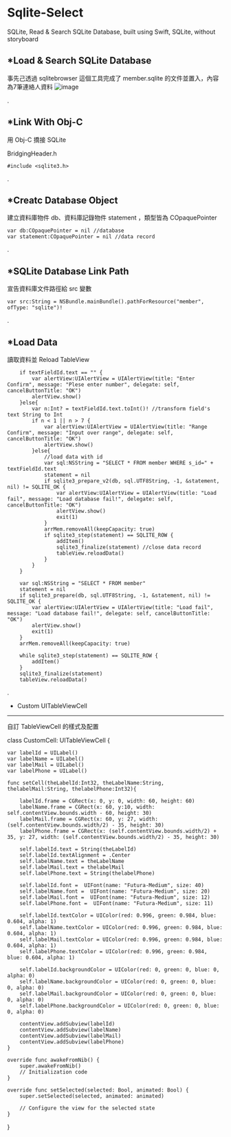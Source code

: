# Sqlite-Select
SQLite, Read &amp; Search SQLite Database, built using Swift, SQLite, without storyboard


*Load & Search SQLite Database
-------------------------------------------------------------------
事先己透過 sqlitebrowser 這個工具完成了 member.sqlite 的文件並置入，內容為7筆連絡人資料
![image](https://github.com/Smith0314/Sqlite-Select/blob/master/screenshots/screenshots.png)

.

*Link With Obj-C
-------------------------------------------------------------------
用 Obj-C 撟接 SQLite

BridgingHeader.h

    #include <sqlite3.h>
	
.

*Creatc Database Object
-------------------------------------------------------------------
建立資料庫物件 db、資料庫記錄物件 statement ，類型皆為 COpaquePointer

    var db:COpaquePointer = nil //database
    var statement:COpaquePointer = nil //data record

.

*SQLite Database Link Path
-------------------------------------------------------------------
宣告資料庫文件路徑給 src 變數

    var src:String = NSBundle.mainBundle().pathForResource("member", ofType: "sqlite")!

.

*Load Data
-------------------------------------------------------------------
讀取資料並 Reload TableView

        if textFieldId.text == "" {
            var alertView:UIAlertView = UIAlertView(title: "Enter Confirm", message: "Plese enter number", delegate: self, cancelButtonTitle: "OK")
            alertView.show()
        }else{
            var n:Int? = textFieldId.text.toInt()! //transform field's text String to Int
            if n < 1 || n > 7 {
                var alertView:UIAlertView = UIAlertView(title: "Range Confirm", message: "Input over range", delegate: self, cancelButtonTitle: "OK")
                alertView.show()
            }else{
                //load data with id
                var sql:NSString = "SELECT * FROM member WHERE s_id=" + textFieldId.text
                statement = nil
                if sqlite3_prepare_v2(db, sql.UTF8String, -1, &statement, nil) != SQLITE_OK {
                    var alertView:UIAlertView = UIAlertView(title: "Load fail", message: "Load database fail!", delegate: self, cancelButtonTitle: "OK")
                    alertView.show()
                    exit(1)
                }
                arrMem.removeAll(keepCapacity: true)
                if sqlite3_step(statement) == SQLITE_ROW {
                    addItem()
                    sqlite3_finalize(statement) //close data record
                    tableView.reloadData()
                }
            }
        }

        var sql:NSString = "SELECT * FROM member"
        statement = nil
        if sqlite3_prepare(db, sql.UTF8String, -1, &statement, nil) != SQLITE_OK {
            var alertView:UIAlertView = UIAlertView(title: "Load fail", message: "Load database fail!", delegate: self, cancelButtonTitle: "OK")
            alertView.show()
            exit(1)
        }
        arrMem.removeAll(keepCapacity: true)
        
        while sqlite3_step(statement) == SQLITE_ROW {
            addItem()
        }
        sqlite3_finalize(statement)
        tableView.reloadData()
  
.

* Custom UITableViewCell
-------------------------------------------------------------------
自訂 TableViewCell 的樣式及配置

class CustomCell: UITableViewCell {
    
    var labelId = UILabel()
    var labelName = UILabel()
    var labelMail = UILabel()
    var labelPhone = UILabel()
    
    func setCell(theLabelId:Int32, theLabelName:String, thelabelMail:String, thelabelPhone:Int32){
        
        labelId.frame = CGRect(x: 0, y: 0, width: 60, height: 60)
        labelName.frame = CGRect(x: 60, y:10, width: self.contentView.bounds.width - 60, height: 30)
        labelMail.frame = CGRect(x: 60, y: 27, width: (self.contentView.bounds.width/2) - 35, height: 30)
        labelPhone.frame = CGRect(x: (self.contentView.bounds.width/2) + 35, y: 27, width: (self.contentView.bounds.width/2) - 35, height: 30)
        
        self.labelId.text = String(theLabelId)
        self.labelId.textAlignment = .Center
        self.labelName.text = theLabelName
        self.labelMail.text = thelabelMail
        self.labelPhone.text = String(thelabelPhone)
        
        self.labelId.font =  UIFont(name: "Futura-Medium", size: 40)
        self.labelName.font =  UIFont(name: "Futura-Medium", size: 20)
        self.labelMail.font =  UIFont(name: "Futura-Medium", size: 12)
        self.labelPhone.font =  UIFont(name: "Futura-Medium", size: 11)
        
        self.labelId.textColor = UIColor(red: 0.996, green: 0.984, blue: 0.604, alpha: 1)
        self.labelName.textColor = UIColor(red: 0.996, green: 0.984, blue: 0.604, alpha: 1)
        self.labelMail.textColor = UIColor(red: 0.996, green: 0.984, blue: 0.604, alpha: 1)
        self.labelPhone.textColor = UIColor(red: 0.996, green: 0.984, blue: 0.604, alpha: 1)
        
        self.labelId.backgroundColor = UIColor(red: 0, green: 0, blue: 0, alpha: 0)
        self.labelName.backgroundColor = UIColor(red: 0, green: 0, blue: 0, alpha: 0)
        self.labelMail.backgroundColor = UIColor(red: 0, green: 0, blue: 0, alpha: 0)
        self.labelPhone.backgroundColor = UIColor(red: 0, green: 0, blue: 0, alpha: 0)
        
        contentView.addSubview(labelId)
        contentView.addSubview(labelName)
        contentView.addSubview(labelMail)
        contentView.addSubview(labelPhone)
    }
    
    override func awakeFromNib() {
        super.awakeFromNib()
        // Initialization code
    }
    
    override func setSelected(selected: Bool, animated: Bool) {
        super.setSelected(selected, animated: animated)
        
        // Configure the view for the selected state
    }
    
}
